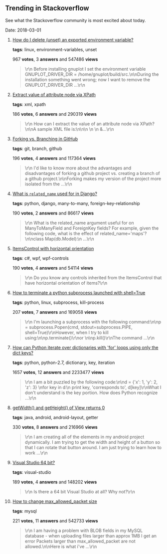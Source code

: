 ## Trending in Stackoverflow

See what the Stackoverflow community is most excited about today.

Date: 2018-03-01


1. [How do I delete (unset) an exported environment variable?](https://stackoverflow.com/questions/6877727/how-do-i-delete-unset-an-exported-environment-variable)

    **tags**: linux, environment-variables, unset
            
    967 **votes**, 3 **answers** and 547486 **views**

    > \r\n            Before installing gnuplot I set the environment variable GNUPLOT_DRIVER_DIR = /home/gnuplot/build/src.\n\nDuring the installation something went wrong; now I want to remove the GNUPLOT_DRIVER_DIR ...\r\n        

    
2. [Extract value of attribute node via XPath](https://stackoverflow.com/questions/4835891/extract-value-of-attribute-node-via-xpath)

    **tags**: xml, xpath
            
    186 **votes**, 6 **answers** and 290319 **views**

    > \r\n            How can I extract the value of an attribute node via XPath?\n\nA sample XML file is:\n\n<parents name='Parents'>\n  <Parent id='1' name='Parent_1'>\n    <Children name='Children'>\n      &...\r\n        

    
3. [Forking vs. Branching in GitHub](https://stackoverflow.com/questions/3611256/forking-vs-branching-in-github)

    **tags**: git, branch, github
            
    196 **votes**, 4 **answers** and 117364 **views**

    > \r\n            I'd like to know more about the advantages and disadvantages of forking a github project vs. creating a branch of a github project.\n\nForking makes my version of the project more isolated from the ...\r\n        

    
4. [What is `related_name` used for in Django?](https://stackoverflow.com/questions/2642613/what-is-related-name-used-for-in-django)

    **tags**: python, django, many-to-many, foreign-key-relationship
            
    190 **votes**, 2 **answers** and 86617 **views**

    > \r\n            What is the related_name argument useful for on ManyToManyField and ForeignKey fields? For example, given the following code, what is the effect of related_name='maps'?\n\nclass Map(db.Model):\n    ...\r\n        

    
5. [ItemsControl with horizontal orientation](https://stackoverflow.com/questions/1052342/itemscontrol-with-horizontal-orientation)

    **tags**: c#, wpf, wpf-controls
            
    190 **votes**, 4 **answers** and 54114 **views**

    > \r\n            Do you know any controls inherited from the ItemsControl that have horizontal orientation of items?\r\n        

    
6. [How to terminate a python subprocess launched with shell=True](https://stackoverflow.com/questions/4789837/how-to-terminate-a-python-subprocess-launched-with-shell-true)

    **tags**: python, linux, subprocess, kill-process
            
    207 **votes**, 7 **answers** and 169058 **views**

    > \r\n            I'm launching a subprocess with the following command:\n\np = subprocess.Popen(cmd, stdout=subprocess.PIPE, shell=True)\r\nHowever, when I try to kill using:\n\np.terminate()\r\nor \n\np.kill()\r\nThe command ...\r\n        

    
7. [How can Python iterate over dictionaries with 'for' loops using only the dict keys?](https://stackoverflow.com/questions/3294889/how-can-python-iterate-over-dictionaries-with-for-loops-using-only-the-dict-ke)

    **tags**: python, python-2.7, dictionary, key, iteration
            
    1657 **votes**, 12 **answers** and 2233477 **views**

    > \r\n            I am a bit puzzled by the following code:\n\nd = {'x': 1, 'y': 2, 'z': 3} \nfor key in d:\n    print key, 'corresponds to', d[key]\r\nWhat I don't understand is the key portion. How does Python recognize ...\r\n        

    
8. [getWidth() and getHeight() of View returns 0](https://stackoverflow.com/questions/3591784/getwidth-and-getheight-of-view-returns-0)

    **tags**: java, android, android-layout, getter
            
    330 **votes**, 8 **answers** and 216966 **views**

    > \r\n            I am creating all of the elements in my android project dynamically. I am trying to get the width and height of a button so that I can rotate that button around. I am just trying to learn how to work ...\r\n        

    
9. [Visual Studio 64 bit?](https://stackoverflow.com/questions/2516436/visual-studio-64-bit)

    **tags**: visual-studio
            
    189 **votes**, 4 **answers** and 148202 **views**

    > \r\n            Is there a 64 bit Visual Studio at all? Why not?\r\n        

    
10. [How to change max_allowed_packet size](https://stackoverflow.com/questions/8062496/how-to-change-max-allowed-packet-size)

    **tags**: mysql
            
    221 **votes**, 11 **answers** and 542733 **views**

    > \r\n            I am having a problem with BLOB fields in my MySQL database - when uploading files larger than approx 1MB I get an error Packets larger than max_allowed_packet are not allowed.\n\nHere is what i've ...\r\n        

    